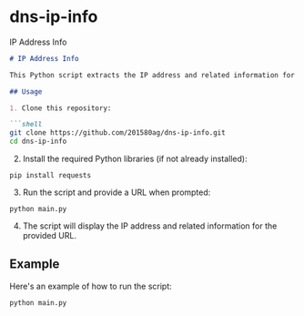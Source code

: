 # dns-ip-info
IP Address Info

```markdown
# IP Address Info

This Python script extracts the IP address and related information for a given URL.

## Usage

1. Clone this repository:

```shell
git clone https://github.com/201580ag/dns-ip-info.git
cd dns-ip-info
```

2. Install the required Python libraries (if not already installed):

```shell
pip install requests
```

3. Run the script and provide a URL when prompted:

```shell
python main.py
```

4. The script will display the IP address and related information for the provided URL.

## Example

Here's an example of how to run the script:

```shell
python main.py
```
